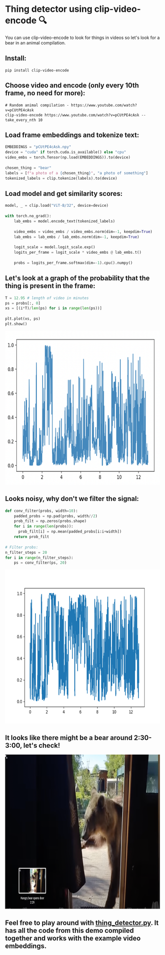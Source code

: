 # Thing detector using clip-video-encode 🔍

You can use clip-video-encode to look for things in videos so let's look for a bear in an animal compilation.

## Install:
```
pip install clip-video-encode
```

## Choose video and encode (only every 10th frame, no need for more):
```
# Random animal compilation - https://www.youtube.com/watch?v=pCUtPE4cAsk
clip-video-encode https://www.youtube.com/watch?v=pCUtPE4cAsk --take_every_nth 10
```

## Load frame embeddings and tokenize text:
```python
EMBEDDINGS = "pCUtPE4cAsk.npy"
device = "cuda" if torch.cuda.is_available() else "cpu"
video_embs = torch.Tensor(np.load(EMBEDDINGS)).to(device)

chosen_thing = "bear"
labels = [f"a photo of a {chosen_thing}", "a photo of something"]
tokenized_labels = clip.tokenize(labels).to(device)
```

## Load model and get similarity scores:
```python
model, _ = clip.load("ViT-B/32", device=device)

with torch.no_grad():
    lab_embs = model.encode_text(tokenized_labels)

    video_embs = video_embs / video_embs.norm(dim=-1, keepdim=True)
    lab_embs = lab_embs / lab_embs.norm(dim=-1, keepdim=True)

    logit_scale = model.logit_scale.exp()
    logits_per_frame = logit_scale * video_embs @ lab_embs.t()

    probs = logits_per_frame.softmax(dim=-1).cpu().numpy()
```

## Let's look at a graph of the probability that the thing is present in the frame:
```python
T = 12.95 # length of video in minutes
ps = probs[:, 0]
xs = [(i*T)/len(ps) for i in range(len(ps))]

plt.plot(xs, ps)
plt.show()
```
<p align="center">
  <img src="assets/initial_prob_bear.png" height="500"/>
</p>

## Looks noisy, why don't we filter the signal:
```python
def conv_filter(probs, width=10):
    padded_probs = np.pad(probs, width//2)
    prob_filt = np.zeros(probs.shape)
    for i in range(len(probs)):
      prob_filt[i] = np.mean(padded_probs[i:i+width])
    return prob_filt

# Filter probs:
n_filter_steps = 20
for i in range(n_filter_steps):
    ps = conv_filter(ps, 20)
```

<p align="center">
  <img src="assets/filtering.gif" height="500"/>
</p>

## It looks like there might be a bear around 2:30-3:00, let's check!
<p align="center">
  <img src="assets/bear.png" height="500"/>
</p>

## Feel free to play around with [thing_detector.py](https://github.com/iejMac/clip-video-encode/tree/main/examples/thing_detector/thing_detector.py). It has all the code from this demo compiled together and works with the example video embeddings.

